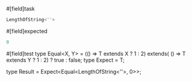 #[field]task
```ts
LengthOfString<''>
```

#[field]expected
```ts
0
```

#[field]test
type Equal<X, Y> = (<T>() => T extends X ? 1 : 2) extends(
    <T>() => T extends Y ? 1 : 2) ? true : false;
type Expect<T extends true> = T;

type Result = Expect<Equal<LengthOfString<''>, 0>>;